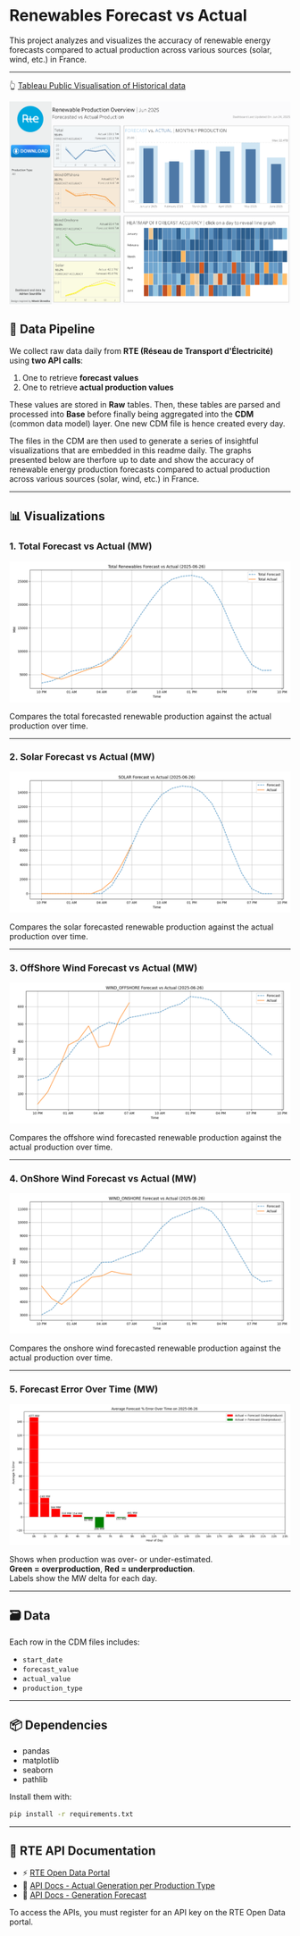 # Renewables Forecast vs Actual

This project analyzes and visualizes the accuracy of renewable energy forecasts compared to actual production across various sources (solar, wind, etc.) in France.

---
👆 [Tableau Public Visualisation of Historical data](https://public.tableau.com/views/RenewableProductionOverviewForecastedvsActualProduction/RenewableProductionOverview?:language=en-GB&publish=yes&:sid=&:redirect=auth&:display_count=n&:origin=viz_share_link)

![Forecast vs Actual Renewable Energy Production](charts/Renewable-Production-Overview.png)

## 🔗 Data Pipeline

We collect raw data daily from **RTE (Réseau de Transport d'Électricité)** using **two API calls**:

1. One to retrieve **forecast values**
2. One to retrieve **actual production values**

These values are stored in **Raw** tables.
Then, these tables are parsed and processed into **Base** before finally being aggregated into the **CDM** (common data model) layer.
One new CDM file is hence created every day.

The files in the CDM are then used to generate a series of insightful visualizations that are embedded in this readme daily.
The graphs presented below are therfore up to date and show the accuracy of renewable energy production forecasts compared to actual production across various sources (solar, wind, etc.) in France.

---

## 📊 Visualizations

### 1. Total Forecast vs Actual (MW)

![Total Forecast vs Actual](charts/total_renewables_forecast_vs_actual.png?v=20250626)

Compares the total forecasted renewable production against the actual production over time.

---

### 2. Solar Forecast vs Actual (MW)

![Total Forecast vs Actual](charts/solar_forecast_vs_actual.png?v=20250626)

Compares the solar forecasted renewable production against the actual production over time.

---

### 3. OffShore Wind Forecast vs Actual (MW)

![Total Forecast vs Actual](charts/wind_offshore_forecast_vs_actual.png?v=20250626)

Compares the offshore wind forecasted renewable production against the actual production over time.

---

### 4. OnShore Wind Forecast vs Actual (MW)

![Total Forecast vs Actual](charts/wind_onshore_forecast_vs_actual.png?v=20250626)

Compares the onshore wind forecasted renewable production against the actual production over time.

---

### 5. Forecast Error Over Time (MW)

![Forecast Error Over Time](charts/forecast_error_over_time.png?v=20250626)

Shows when production was over- or under-estimated.  
**Green = overproduction**, **Red = underproduction**.  
Labels show the MW delta for each day.

---

## 🗃️ Data

Each row in the CDM files includes:
- `start_date`
- `forecast_value`
- `actual_value`
- `production_type`

---

## 📦 Dependencies

- pandas  
- matplotlib  
- seaborn  
- pathlib

Install them with:

```bash
pip install -r requirements.txt
```
---

## 📄 RTE API Documentation

- ⚡ [RTE Open Data Portal](https://data.rte-france.com/)
- 📘 [API Docs - Actual Generation per Production Type](https://data.rte-france.com/catalog/-/api-doc/Actual%20generation%20per%20production%20type)
- 📘 [API Docs - Generation Forecast](https://data.rte-france.com/catalog/-/api-doc/Generation%20forecast)

To access the APIs, you must register for an API key on the RTE Open Data portal.
